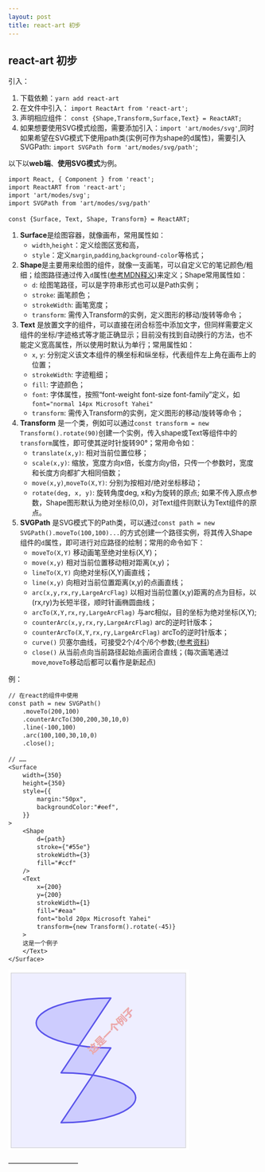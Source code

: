 ```yaml
---
layout: post
title: react-art 初步
---
```


## react-art 初步
引入：
1. 下载依赖：`yarn add react-art`
2. 在文件中引入： `import ReactArt from 'react-art';`
3. 声明相应组件： `const {Shape,Transform,Surface,Text} = ReactART;`
4. 如果想要使用SVG模式绘图，需要添加引入：`import 'art/modes/svg'`,同时如果希望在SVG模式下使用path类(实例可作为shape的d属性)，需要引入SVGPath: `import SVGPath form 'art/modes/svg/path'`;

以下以**web端**、**使用SVG模式**为例。
```
import React, { Component } from 'react';
import ReactART from 'react-art';
import 'art/modes/svg';
import SVGPath from 'art/modes/svg/path'

const {Surface, Text, Shape, Transform} = ReactART;
```
1. **Surface**是绘图容器，就像画布，常用属性如：
    + `width`,`height`：定义绘图区宽和高，
    + `style`：定义`margin`,`padding`,`background-color`等格式；
2. **Shape**是主要用来绘图的组件，就像一支画笔，可以自定义它的笔记颜色/粗细；绘图路径通过传入`d`属性([参考MDN释义](https://developer.mozilla.org/zh-CN/docs/Web/SVG/Attribute/d/))来定义；Shape常用属性如：
    + `d`: 绘图笔路径，可以是字符串形式也可以是Path实例；
    + `stroke`: 画笔颜色；
    + `strokeWidth`: 画笔宽度；
    + `transform`: 需传入Transform的实例，定义图形的移动/旋转等命令；
3. **Text** 是放置文字的组件，可以直接在闭合标签中添加文字，但同样需要定义组件的坐标/字迹格式等才能正确显示；目前没有找到自动换行的方法，也不能定义宽高属性，所以使用时默认为单行；常用属性如：
    + `x`, `y`: 分别定义该文本组件的横坐标和纵坐标，代表组件左上角在画布上的位置；
    + `strokeWidth`: 字迹粗细；
    + `fill`: 字迹颜色；
    + `font`: 字体属性，按照“font-weight font-size font-family”定义，如`font="normal 14px Microsoft Yahei"`
    + `transform`: 需传入Transform的实例，定义图形的移动/旋转等命令；
4. **Transform** 是一个类，例如可以通过`const transform = new Transform().rotate(90)`创建一个实例，传入shape或Text等组件中的`transform`属性，即可使其逆时针旋转90°；常用命令如：
    + `translate(x,y)`: 相对当前位置位移；
    + `scale(x,y)`: 缩放，宽度方向x倍，长度方向y倍，只传一个参数时，宽度和长度方向都扩大相同倍数；
    + `move(x,y)`,`moveTo(X,Y)`: 分别为按相对/绝对坐标移动；
    + `rotate(deg, x, y)`: 旋转角度deg, x和y为旋转的原点; 如果不传入原点参数，Shape图形默认为绝对坐标(0,0)，对Text组件则默认为Text组件的原点。
5. **SVGPath** 是SVG模式下的Path类，可以通过`const path = new SVGPath().moveTo(100,100)...`的方式创建一个路径实例，将其传入Shape组件的`d`属性，即可进行对应路径的绘制；常用的命令如下：
    + `moveTo(X,Y)` 移动画笔至绝对坐标(X,Y)；
    + `move(x,y)` 相对当前位置移动相对距离(x,y)；
    + `lineTo(X,Y)` 向绝对坐标(X,Y)画直线；
    + `line(x,y)` 向相对当前位置距离(x,y)的点画直线；
    + `arc(x,y,rx,ry,LargeArcFlag)` 以相对当前位置(x,y)距离的点为目标，以(rx,ry)为长短半径，顺时针画椭圆曲线；
    + `arcTo(X,Y,rx,ry,LargeArcFlag)` 与arc相似，目的坐标为绝对坐标(X,Y);
    + `counterArc(x,y,rx,ry,LargeArcFlag)` arc的逆时针版本；
    + `counterArcTo(X,Y,rx,ry,LargeArcFlag)` arcTo的逆时针版本；
    + `curve()` 贝塞尔曲线，可接受2个/4个/6个参数;([参考资料](https://developer.mozilla.org/zh-CN/docs/Web/SVG/Attribute/d#Curveto/))
    + `close()` 从当前点向当前路径起始点画闭合直线；(每次画笔通过`move`,`moveTo`移动后都可以看作是新起点)

例：
```
// 在react的组件中使用
const path = new SVGPath()
    .moveTo(200,100)
    .counterArcTo(300,200,30,10,0)
    .line(-100,100)
    .arc(100,100,30,10,0)
    .close(); 

// ……
<Surface 
    width={350} 
    height={350} 
    style={{
        margin:"50px", 
        backgroundColor:"#eef",
    }}
>
    <Shape 
        d={path} 
        stroke={"#55e"} 
        strokeWidth={3}
        fill="#ccf"
    />
    <Text
        x={200}
        y={200}
        strokeWidth={1}
        fill="#eaa"
        font="bold 20px Microsoft Yahei"
        transform={new Transform().rotate(-45)}
    >
    这是一个例子
    </Text>
</Surface>
```
![example](/images/art-exp.png)

——————————